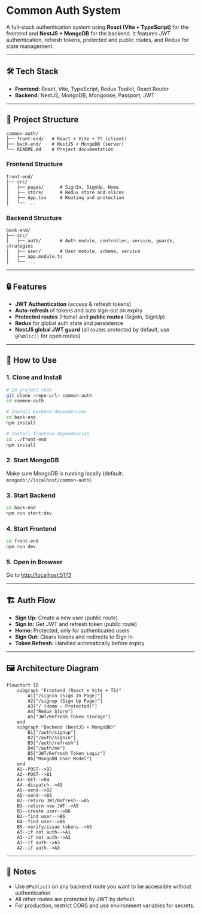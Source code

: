 # Common Auth System

A full-stack authentication system using **React (Vite + TypeScript)** for the frontend and **NestJS + MongoDB** for the backend. It features JWT authentication, refresh tokens, protected and public routes, and Redux for state management.

---

## 🛠️ Tech Stack

- **Frontend:** React, Vite, TypeScript, Redux Toolkit, React Router
- **Backend:** NestJS, MongoDB, Mongoose, Passport, JWT

---

## 📁 Project Structure

```
common-auth/
├── front-end/   # React + Vite + TS (client)
├── back-end/    # NestJS + MongoDB (server)
└── README.md    # Project documentation
```

### Frontend Structure

```
front-end/
├── src/
│   ├── pages/      # SignIn, SignUp, Home
│   ├── store/      # Redux store and slices
│   ├── App.tsx     # Routing and protection
│   └── ...
```

### Backend Structure

```
back-end/
├── src/
│   ├── auth/       # Auth module, controller, service, guards, strategies
│   ├── user/       # User module, schema, service
│   ├── app.module.ts
│   └── ...
```

---

## 🔒 Features

- **JWT Authentication** (access & refresh tokens)
- **Auto-refresh** of tokens and auto sign-out on expiry
- **Protected routes** (Home) and **public routes** (SignIn, SignUp)
- **Redux** for global auth state and persistence
- **NestJS global JWT guard** (all routes protected by default, use `@Public()` for open routes)

---

## 🚀 How to Use

### 1. Clone and Install
```sh
# In project root
git clone <repo-url> common-auth
cd common-auth

# Install backend dependencies
cd back-end
npm install

# Install frontend dependencies
cd ../front-end
npm install
```

### 2. Start MongoDB
Make sure MongoDB is running locally (default: `mongodb://localhost/common-auth`).

### 3. Start Backend
```sh
cd back-end
npm run start:dev
```

### 4. Start Frontend
```sh
cd front-end
npm run dev
```

### 5. Open in Browser
Go to [http://localhost:5173](http://localhost:5173)

---

## 🏗️ Auth Flow

- **Sign Up:** Create a new user (public route)
- **Sign In:** Get JWT and refresh token (public route)
- **Home:** Protected, only for authenticated users
- **Sign Out:** Clears tokens and redirects to Sign In
- **Token Refresh:** Handled automatically before expiry

---

## 🖼️ Architecture Diagram

```mermaid
flowchart TD
    subgraph "Frontend (React + Vite + TS)"
        A1["/signin (Sign In Page)"]
        A2["/signup (Sign Up Page)"]
        A3["/ (Home - Protected)"]
        A4["Redux Store"]
        A5["JWT/Refresh Token Storage"]
    end
    subgraph "Backend (NestJS + MongoDB)"
        B1["/auth/signup"]
        B2["/auth/signin"]
        B3["/auth/refresh"]
        B4["/auth/me"]
        B5["JWT/Refresh Token Logic"]
        B6["MongoDB User Model"]
    end
    A1--POST-->B2
    A2--POST-->B1
    A3--GET-->B4
    A4--dispatch-->A5
    A5--send-->B2
    A5--send-->B3
    B2--return JWT/Refresh-->A5
    B3--return new JWT-->A5
    B1--create user-->B6
    B2--find user-->B6
    B4--find user-->B6
    B5--verify/issue tokens-->A5
    A3--if not auth-->A1
    A3--if not auth-->A2
    A1--if auth-->A3
    A2--if auth-->A3
```

---

## 📢 Notes
- Use `@Public()` on any backend route you want to be accessible without authentication.
- All other routes are protected by JWT by default.
- For production, restrict CORS and use environment variables for secrets. 